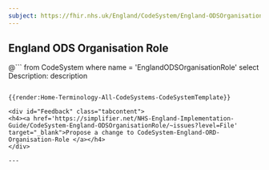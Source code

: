```yaml
---
subject: https://fhir.nhs.uk/England/CodeSystem/England-ODSOrganisationRole
---
```

## England ODS Organisation Role

@```
from
	CodeSystem
where
	name = 'EnglandODSOrganisationRole'
select
	Description: description
```

{{render:Home-Terminology-All-CodeSystems-CodeSystemTemplate}}

<div id="Feedback" class="tabcontent">
<h4><a href='https://simplifier.net/NHS-England-Implementation-Guide/CodeSystem-England-ODSOrganisationRole/~issues?level=File' target="_blank">Propose a change to CodeSystem-England-ORD-Organisation-Role </a></h4>
</div>

---